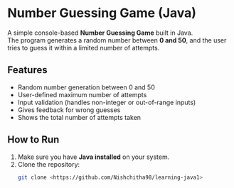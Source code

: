 # Number Guessing Game (Java)

A simple console-based **Number Guessing Game** built in Java.  
The program generates a random number between **0 and 50**, and the user tries to guess it within a limited number of attempts.

## Features

- Random number generation between 0 and 50
- User-defined maximum number of attempts
- Input validation (handles non-integer or out-of-range inputs)
- Gives feedback for wrong guesses
- Shows the total number of attempts taken

## How to Run

1. Make sure you have **Java installed** on your system.
2. Clone the repository:
   ```bash
   git clone <https://github.com/Nishchitha98/learning-java1>
